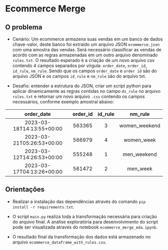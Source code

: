 # Ecommerce Merge
## O problema

- Cenário: Um ecommerce armazena suas vendas em um banco de dados chave-valor, deste banco foi extraído um arquivo JSON `ecommerce.json` com uma amostra das vendas. Será necessário classificar as vendas de acordo com as regras armazenadas em um outro arquivo denominado `rules.txt`. O resultado esperado é a criação de um novo arquivo csv contendo 4 campos separados por vírgula: `order_date`, `order_id`, `id_rule`, `nm_rule`. Sendo que os campos `order_date` e `order id` são do arquivo JSON e os campos `id_rule` e `nm_rule` são do arquivo txt.

- Desafio: entender a estrutura do JSON, criar um script python para aplicar dinamicamente as regras contidas no campo `ds_rule` no arquivo `rules.txt` e retornar um novo arquivo `.csv` contendo os campos necessários, conforme exemplo amostral abaixo:

| order_date |  order_id |  id_rule |  nm_rule |
| :---: | :---: | :---: | :---: |
| 2023-03-18T14:13:55+00:00 | 563365 | 3 | women_weekend |
| 2023-03-21T05:26:53+00:00 | 566979 | 4 | women_week |
| 2023-03-12T14:26:53+00:00 | 555248 | 1 | men_weekend |
| 2023-03-17T04:13:26+00:00 | 561472 | 2 | men_week |

## Orientações

- Realizar a instalação das dependências através do comando `pip install -r requirements.txt`.

- O script `main.py` realiza toda a transformação necessária para criação do arquivo final. A análise exploratória para desenvolvimento do script pode ser visualizada através do notebook `ecommerce_merge_eda.ipynb`.

- O resultado final da transformação dos dados está armazenado no arquivo `ecommerce_dataframe_with_rules.csv`.
